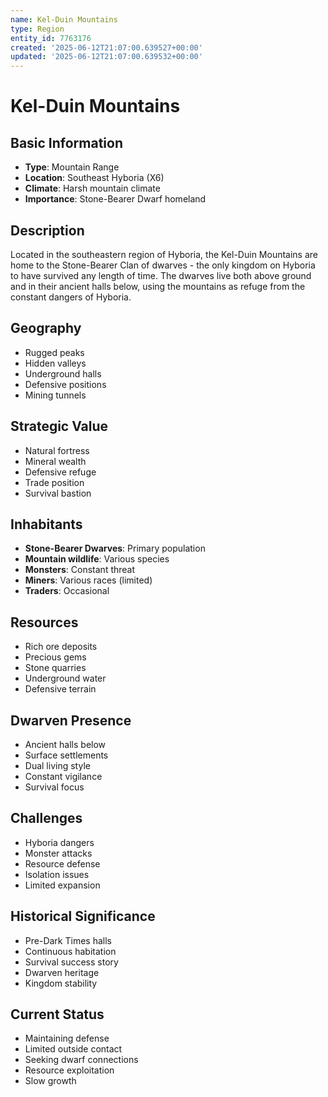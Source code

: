 ```yaml
---
name: Kel-Duin Mountains
type: Region
entity_id: 7763176
created: '2025-06-12T21:07:00.639527+00:00'
updated: '2025-06-12T21:07:00.639532+00:00'
---
```


# Kel-Duin Mountains

## Basic Information
- **Type**: Mountain Range
- **Location**: Southeast Hyboria (X6)
- **Climate**: Harsh mountain climate
- **Importance**: Stone-Bearer Dwarf homeland

## Description
Located in the southeastern region of Hyboria, the Kel-Duin Mountains are home to the Stone-Bearer Clan of dwarves - the only kingdom on Hyboria to have survived any length of time. The dwarves live both above ground and in their ancient halls below, using the mountains as refuge from the constant dangers of Hyboria.

## Geography
- Rugged peaks
- Hidden valleys
- Underground halls
- Defensive positions
- Mining tunnels

## Strategic Value
- Natural fortress
- Mineral wealth
- Defensive refuge
- Trade position
- Survival bastion

## Inhabitants
- **Stone-Bearer Dwarves**: Primary population
- **Mountain wildlife**: Various species
- **Monsters**: Constant threat
- **Miners**: Various races (limited)
- **Traders**: Occasional

## Resources
- Rich ore deposits
- Precious gems
- Stone quarries
- Underground water
- Defensive terrain

## Dwarven Presence
- Ancient halls below
- Surface settlements
- Dual living style
- Constant vigilance
- Survival focus

## Challenges
- Hyboria dangers
- Monster attacks
- Resource defense
- Isolation issues
- Limited expansion

## Historical Significance
- Pre-Dark Times halls
- Continuous habitation
- Survival success story
- Dwarven heritage
- Kingdom stability

## Current Status
- Maintaining defense
- Limited outside contact
- Seeking dwarf connections
- Resource exploitation
- Slow growth